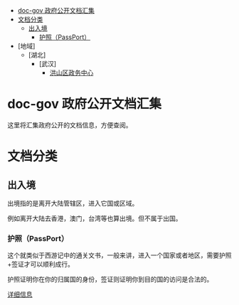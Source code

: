 - [doc-gov 政府公开文档汇集](#doc-gov-%E6%94%BF%E5%BA%9C%E5%85%AC%E5%BC%80%E6%96%87%E6%A1%A3%E6%B1%87%E9%9B%86)
- [文档分类](#%E6%96%87%E6%A1%A3%E5%88%86%E7%B1%BB)
    - [出入境](#%E5%87%BA%E5%85%A5%E5%A2%83)
        - [护照（PassPort）](#%E6%8A%A4%E7%85%A7%EF%BC%88passport%EF%BC%89)
- [地域]
    - [湖北]
        - [武汉]
            - [洪山区政务中心](./provinces/hubei/wuhan/武汉市洪山区政务服务中心.md)


# doc-gov 政府公开文档汇集


这里将汇集政府公开的文档信息，方便查阅。

# 文档分类

## 出入境

出境指的是离开大陆管辖区，进入它国或区域。

例如离开大陆去香港，澳门，台湾等也算出境。但不属于出国。

### 护照（PassPort）

这个就类似于西游记中的通关文书，一般来讲，进入一个国家或者地区，需要护照+签证才可以顺利成行。

护照证明你在你的归属国的身份，签证则证明你到目的国的访问是合法的。

[详细信息](/passport/passport_wuhan.md)
